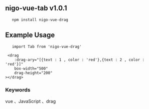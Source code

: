 
## nigo-vue-tab v1.0.1
`    npm install nigo-vue-drag
`
## Example Usage
`    import Tab from 'nigo-vue-drag'
`
```
 <drag 
    :drag-ary="[{text : 1 , color : 'red'},{text : 2 , color : 'red'}]" 
    box-width="500" 
    drag-height="200"
></drag>

```

 ### Keywords
vue 、JavaScript 、drag
